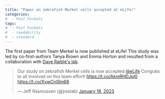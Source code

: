```yaml
---
title: "Paper on zebrafish Merkel cells accepted at eLife!"
categories:
#  - Post Formats
tags:
#  - Post Formats
#  - readability
#  - standard
---
```

The first paper from Team Merkel is now published at eLife! This study was led by co-first-authors Tanya Brown and Emma Horton and resulted from a collaboration with [Dave Raible's lab](https://faculty.washington.edu/draible/).

<blockquote class="twitter-tweet"><p lang="en" dir="ltr">Our study on zebrafish Merkel cells is now accepted <a href="https://twitter.com/eLife?ref_src=twsrc%5Etfw">@eLife</a> Congrats to all involved on this team effort! <a href="https://t.co/AkmRHDJpl0">https://t.co/AkmRHDJpl0</a> <a href="https://t.co/XvwCn0Im68">https://t.co/XvwCn0Im68</a></p>&mdash; Jeff Rasmussen (@jraslab) <a href="https://twitter.com/jraslab/status/1615752680970018817?ref_src=twsrc%5Etfw">January 18, 2023</a></blockquote> <script async src="https://platform.twitter.com/widgets.js" charset="utf-8"></script>

